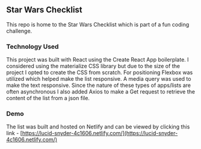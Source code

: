 ## Star Wars Checklist

This repo is home to the Star Wars Checklist which is part of a fun coding challenge.

### Technology Used

This project was built with React using the Create React App boilerplate. I considered using the materialize CSS library but due to the size of the project I opted to create the CSS from scratch. For positioning Flexbox was utilized which helped make the list responsive. A media query was used to make the text responsive. Since the nature of these types of apps/lists are often asynchronous I also added Axios to make a Get request to retrieve the content of the list from a json file.

### Demo

The list was built and hosted on Netlify and can be viewed by clicking this link - [https://lucid-snyder-4c1606.netlify.com/](https://lucid-snyder-4c1606.netlify.com/)
